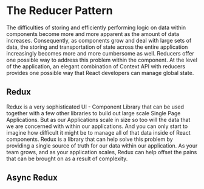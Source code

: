 # The Reducer Pattern

The difficulties of storing and efficiently performing logic on data within components become more and more apparent as the amount of data increases. Consequently, as components grow and deal with large sets of data, the storing and transportation of state across the entire application increasingly becomes more and more cumbersome as well. Reducers offer one possible way to address this problem within the component. At the level of the application, an elegant combination of Context API with reducers provides one possible way that React developers can manage global state.

## Redux

Redux is a very sophisticated UI - Component Library that can be used together with a few other libraries to build out large scale Single Page Applications. But as our Applications scale in size so too will the data that we are concerned with within our applications. And you can only start to imagine how difficult it might be to manage all of that data inside of React components. Redux is a library that can help solve this problem by providing a single source of truth for our data within our application. As your team grows, and as your application scales, Redux can help offset the pains that can be brought on as a result of complexity. 

## Async Redux
